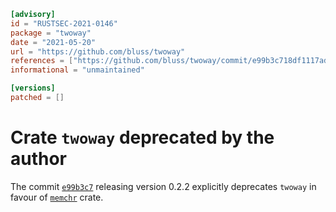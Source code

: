 ```toml
[advisory]
id = "RUSTSEC-2021-0146"
package = "twoway"
date = "2021-05-20"
url = "https://github.com/bluss/twoway"
references = ["https://github.com/bluss/twoway/commit/e99b3c718df1117ad7f54c33f6540c8f46cc17dd"]
informational = "unmaintained"

[versions]
patched = []
```

# Crate `twoway` deprecated by the author

The commit [`e99b3c7`](https://github.com/bluss/twoway/commit/e99b3c718df1117ad7f54c33f6540c8f46cc17dd) releasing version 0.2.2 explicitly deprecates `twoway` in favour of [`memchr`](https://crates.io/crates/memchr) crate.
